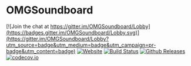 # OMGSoundboard

[![Join the chat at https://gitter.im/OMGSoundboard/Lobby](https://badges.gitter.im/OMGSoundboard/Lobby.svg)](https://gitter.im/OMGSoundboard/Lobby?utm_source=badge&utm_medium=badge&utm_campaign=pr-badge&utm_content=badge)
[![Website](https://img.shields.io/website-up-down-green-red/http/shields.io.svg)]()
[![Build Status](https://travis-ci.org/OMGSoundboard/android-app.svg?branch=master)](https://travis-ci.org/OMGSoundboard/android-app)
[![Github Releases](https://img.shields.io/github/downloads/OMGSoundboard/android-app/latest/total.svg)]()
[![codecov.io](https://codecov.io/github/OMGSoundboard/android-app/branch/master/graph/badge.svg)](https://codecov.io/github/OMGSoundboard/android-app/)
